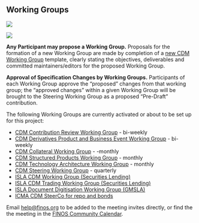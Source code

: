 ## Working Groups

![](.github/finos-cdm-governance-structure.png)


![](.github/Group-Roles-Scope.png)

**Any Participant may propose a Working Group.** Proposals for the formation of a new Working Group are made by completion of a [new CDM Working Group](https://github.com/finos/common-domain-model) template, clearly stating the objectives, deliverables and committed maintainers/editors for the proposed Working Group. 

**Approval of Specification Changes by Working Groups.** Participants of each Working Group approve the “proposed” changes from that working group; the “approved changes” within a given Working Group will be brought to the Steering Working Group as a proposed “Pre-Draft” contribution.

The following Working Groups are currently activated or about to be set up for this project:


* [CDM Contribution Review Working Group](CDM-Contribution-Review-WG.md) - bi-weekly
* [CDM Derivatives Product and Business Event Working Group](CDM-Derivatives-Product-and-Business-Event-WG.md) - bi-weekly
* [CDM Collateral Working Group](CDM-Collateral-WG.md) - -monthly
* [CDM Structured Products Working Group](CDM-Structured-Products-WG.md) - monthly
* [CDM Technology Architecture Working Group](CDM-Technology-Architecture-WG.md) - monthly
* [CDM Steering Working Group](CDM-Steering-WG.md) - quarterly 
* [ISLA CDM Working Group (Securities Lending)](https://www.islaemea.org/working-groups/)
* [ISLA CDM Trading Working Group (Securities Lending)](https://www.islaemea.org/working-groups/)
* [ISLA Document Digitisation Working Group (GMSLA)](https://www.islaemea.org/working-groups/)
* [ICMA CDM SteerCo for repo and bonds](https://www.icmagroup.org/market-practice-and-regulatory-policy/repo-and-collateral-markets/fintech/common-domain-model-cdm/)


Email help@finos.org to be added to the meeting invites directly, or find the the meeting in the [FINOS Community Calendar](https://calendar.google.com/calendar/embed?src=finos.org_fac8mo1rfc6ehscg0d80fi8jig%40group.calendar.google.com). 
